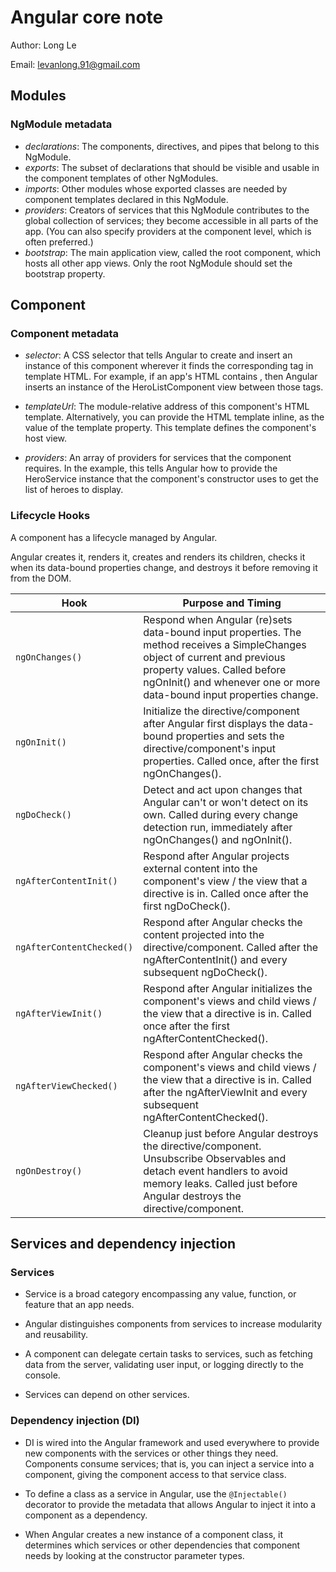 # Angular core note

Author: Long Le

Email: levanlong.91@gmail.com


## Modules

### NgModule metadata

- *declarations*: The components, directives, and pipes that belong to this NgModule.
- *exports*: The subset of declarations that should be visible and usable in the component templates of other NgModules.
- *imports*: Other modules whose exported classes are needed by component templates declared in this NgModule.
- *providers*: Creators of services that this NgModule contributes to the global collection of services; they become accessible in all parts of the app. (You can also specify providers at the component level, which is often preferred.)
- *bootstrap*: The main application view, called the root component, which hosts all other app views. Only the root NgModule should set the bootstrap property.


## Component

### Component metadata

- *selector*: A CSS selector that tells Angular to create and insert an instance of this component wherever it finds the corresponding tag in template HTML. For example, if an app's HTML contains <app-hero-list></app-hero-list>, then Angular inserts an instance of the HeroListComponent view between those tags.

- *templateUrl*: The module-relative address of this component's HTML template. Alternatively, you can provide the HTML template inline, as the value of the template property. This template defines the component's host view.

- *providers*: An array of providers for services that the component requires. In the example, this tells Angular how to provide the HeroService instance that the component's constructor uses to get the list of heroes to display.

### Lifecycle Hooks

A component has a lifecycle managed by Angular.

Angular creates it, renders it, creates and renders its children, checks it when its data-bound properties change, and destroys it before removing it from the DOM.

Hook  |	Purpose and Timing
---   | ---
```ngOnChanges()``` | Respond when Angular (re)sets data-bound input properties. The method receives a SimpleChanges object of current and previous property values. Called before ngOnInit() and whenever one or more data-bound input properties change.
```ngOnInit()``` | Initialize the directive/component after Angular first displays the data-bound properties and sets the directive/component's input properties. Called once, after the first ngOnChanges().
```ngDoCheck()``` | Detect and act upon changes that Angular can't or won't detect on its own. Called during every change detection run, immediately after ngOnChanges() and ngOnInit().
```ngAfterContentInit()``` | Respond after Angular projects external content into the component's view / the view that a directive is in. Called once after the first ngDoCheck().
```ngAfterContentChecked()``` | Respond after Angular checks the content projected into the directive/component. Called after the ngAfterContentInit() and every subsequent ngDoCheck().
```ngAfterViewInit()```	| Respond after Angular initializes the component's views and child views / the view that a directive is in. Called once after the first ngAfterContentChecked().
```ngAfterViewChecked()``` | Respond after Angular checks the component's views and child views / the view that a directive is in. Called after the ngAfterViewInit and every subsequent ngAfterContentChecked().
```ngOnDestroy()```	| Cleanup just before Angular destroys the directive/component. Unsubscribe Observables and detach event handlers to avoid memory leaks. Called just before Angular destroys the directive/component.

## Services and dependency injection

### Services
- Service is a broad category encompassing any value, function, or feature that an app needs.

- Angular distinguishes components from services to increase modularity and reusability.

- A component can delegate certain tasks to services, such as fetching data from the server, validating user input, or logging directly to the console.

- Services can depend on other services.

### Dependency injection (DI)

- DI is wired into the Angular framework and used everywhere to provide new components with the services or other things they need. Components consume services; that is, you can inject a service into a component, giving the component access to that service class.

- To define a class as a service in Angular, use the ```@Injectable()``` decorator to provide the metadata that allows Angular to inject it into a component as a dependency.

- When Angular creates a new instance of a component class, it determines which services or other dependencies that component needs by looking at the constructor parameter types.